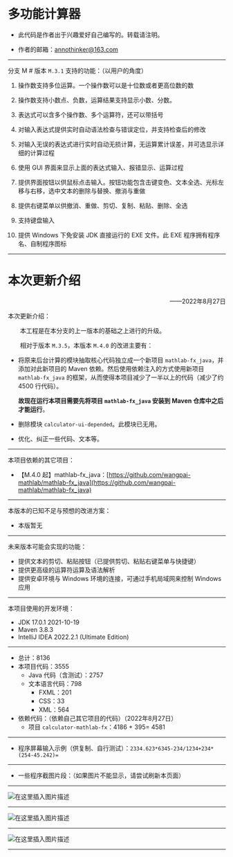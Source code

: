 # 多功能计算器

* 此代码是作者出于兴趣爱好自己编写的。转载请注明。

* 作者的邮箱：annothinker@163.com

---

分支 M # 版本 `M.3.1` 支持的功能：（以用户的角度）

1. 操作数支持多位运算。一个操作数可以是十位数或者更高位数的数

2. 操作数支持小数点、负数，运算结果支持显示小数、分数。

3. 表达式可以含多个操作数、多个运算符，还可以带括号

4. 对输入表达式提供实时自动语法检查与错误定位，并支持检查后的修改

5. 对输入无误的表达式进行实时自动无损计算，无运算累计误差，并可选显示详细的计算过程

6. 使用 GUI 界面来显示上面的表达式输入、报错显示、运算过程

7. 提供界面按钮以供鼠标点击输入。按钮功能包含击键变色、文本全选、光标左移与右移，选中文本的删除与替换、撤消与重做

8. 提供右键菜单以供撤消、重做、剪切、复制、粘贴、删除、全选

9. 支持键盘输入

10. 提供 Windows 下免安装 JDK 直接运行的 EXE 文件。此 EXE 程序拥有程序名、自制程序图标

---

# 本次更新介绍

<p align="right">——2022年8月27日</p>

本次更新介绍：

&emsp;&emsp;本工程是在本分支的上一版本的基础之上进行的升级。

&emsp;&emsp;相对于版本 `M.3.5`，本版本 `M.4.0` 的改进主要有：

* 将原来后台计算的模块抽取核心代码独立成一个新项目 `mathlab-fx_java`，并添加对此新项目的 Maven 依赖。然后使用依赖注入的方式使用新项目 `mathlab-fx_java` 的框架，从而使得本项目减少了一半以上的代码（减少了约 4500 行代码）。

  **故现在运行本项目需要先将项目 `mathlab-fx_java` 安装到 Maven 仓库中之后才能运行**。

* 删除模块 `calculator-ui-depended`。此模块已无用。

* 优化、纠正一些代码、文本等。

---

本项目依赖的其它项目：

* 【M.4.0 起】mathlab-fx_java：[https://github.com/wangpai-mathlab/mathlab-fx_java](https://github.com/wangpai-mathlab/mathlab-fx_java)

---

本版本的已知不足与预想的改进方案：

* 本版暂无

---

未来版本可能会实现的功能：

* 提供文本的剪切、粘贴按钮（已提供剪切、粘贴右键菜单与快捷键）
* 提供更高级的运算符运算及语法解析
* 提供安卓环境与 Windows 环境的连接，可通过手机局域网来控制 Windows 应用

---

本项目使用的开发环境：

- JDK 17.0.1 2021-10-19
- Maven 3.8.3
- IntelliJ IDEA 2022.2.1 (Ultimate Edition)

---

* 总计：8136
* 本项目代码：3555
  - Java 代码（含测试）：2757
  - 文本语言代码：798
    + FXML：201
    + CSS：33
    + XML：564
* 依赖代码：（依赖自己其它项目的代码）（2022年8月27日）
  - 项目 `calculator-mathlab-fx`：4186 + 395= 4581

---

* 程序屏幕输入示例（供复制、自行测试）：`2334.623*6345-234/1234+234*(254-45.242)=`

---

* 一些程序截图片段：（如果图片不能显示，请尝试刷新本页面）

---

![在这里插入图片描述](https://img-blog.csdnimg.cn/ce7d3dfc473842659eadf6f27cddb5c7.png?x-oss-process=image/watermark,type_d3F5LXplbmhlaQ,shadow_50,text_Q1NETiBA56eY5aKD5aWH5omN,size_20,color_FFFFFF,t_70,g_se,x_16#pic_center)

---

![在这里插入图片描述](https://img-blog.csdnimg.cn/0f21327293af4e1b8366022c2f627bd8.png?x-oss-process=image/watermark,type_d3F5LXplbmhlaQ,shadow_50,text_Q1NETiBA56eY5aKD5aWH5omN,size_20,color_FFFFFF,t_70,g_se,x_16#pic_center)

---

![在这里插入图片描述](https://img-blog.csdnimg.cn/2053b745a9b2444b8c881f0738e21a41.png?x-oss-process=image/watermark,type_d3F5LXplbmhlaQ,shadow_50,text_Q1NETiBA56eY5aKD5aWH5omN,size_20,color_FFFFFF,t_70,g_se,x_16#pic_center)

---
